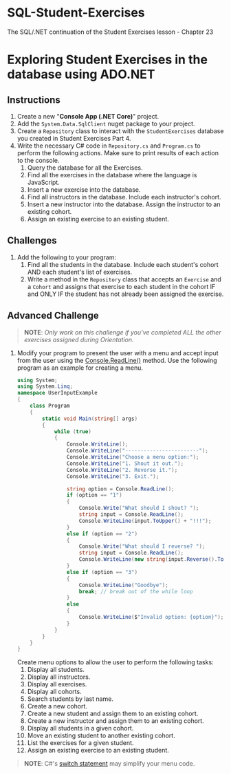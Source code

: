 # SQL-Student-Exercises
The SQL/.NET continuation of the Student Exercises lesson - Chapter 23

# Exploring Student Exercises in the database using <span>ADO</span>.NET

## Instructions

1. Create a new "**Console App (.NET Core)**" project.
1. Add the `System.Data.SqlClient` nuget package to your project.
1. Create a `Repository` class to interact with the `StudentExercises` database you created in Student Exercises Part 4.
1. Write the necessary C# code in `Repository.cs` and `Program.cs` to perform the following actions. Make sure to print results of each action to the console.
    1. Query the database for all the Exercises.
    1. Find all the exercises in the database where the language is JavaScript.
    1. Insert a new exercise into the database.
    1. Find all instructors in the database. Include each instructor's cohort.
    1. Insert a new instructor into the database. Assign the instructor to an existing cohort.
    1. Assign an existing exercise to an existing student.

## Challenges

1. Add the following to your program:
    1. Find all the students in the database. Include each student's cohort AND each student's list of exercises.
    1. Write a method in the `Repository` class that accepts an `Exercise` and a `Cohort` and assigns that exercise to each student in the cohort IF and ONLY IF the student has not already been assigned the exercise.

## Advanced Challenge

>**NOTE**: _Only work on this challenge if you've completed ALL the other exercises assigned during Orientation._

1. Modify your program to present the user with a menu and accept input from the user using the [Console.ReadLine()](https://docs.microsoft.com/en-us/dotnet/api/system.console.readline?redirectedfrom=MSDN&view=netframework-4.7.2#System_Console_ReadLine) method.
    Use the following program as an example for creating a menu.
    ```cs
    using System;
    using System.Linq;
    namespace UserInputExample
    {
        class Program
        {
            static void Main(string[] args)
            {
                while (true)
                {
                    Console.WriteLine();
                    Console.WriteLine("------------------------");
                    Console.WriteLine("Choose a menu option:");
                    Console.WriteLine("1. Shout it out.");
                    Console.WriteLine("2. Reverse it.");
                    Console.WriteLine("3. Exit.");

                    string option = Console.ReadLine();
                    if (option == "1")
                    {
                        Console.Write("What should I shout? ");
                        string input = Console.ReadLine();
                        Console.WriteLine(input.ToUpper() + "!!!");
                    }
                    else if (option == "2")
                    {
                        Console.Write("What should I reverse? ");
                        string input = Console.ReadLine();
                        Console.WriteLine(new string(input.Reverse().ToArray()));
                    }
                    else if (option == "3")
                    {
                        Console.WriteLine("Goodbye");
                        break; // break out of the while loop
                    } 
                    else
                    {
                        Console.WriteLine($"Invalid option: {option}");
                    }
                }
            }
        }
    }
    ```
     Create menu options to allow the user to perform the following tasks:
    1. Display all students.
    1. Display all instructors.
    1. Display all exercises.
    1. Display all cohorts.
    1. Search students by last name.
    1. Create a new cohort.
    1. Create a new student and assign them to an existing cohort.
    1. Create a new instructor and assign them to an existing cohort.
    1. Display all students in a given cohort.
    1. Move an existing student to another existing cohort.
    1. List the exercises for a given student.
    1. Assign an existing exercise to an existing student.

>**NOTE**: C#'s [switch statement](https://docs.microsoft.com/en-us/dotnet/csharp/language-reference/keywords/switch) may simplify your menu code.
